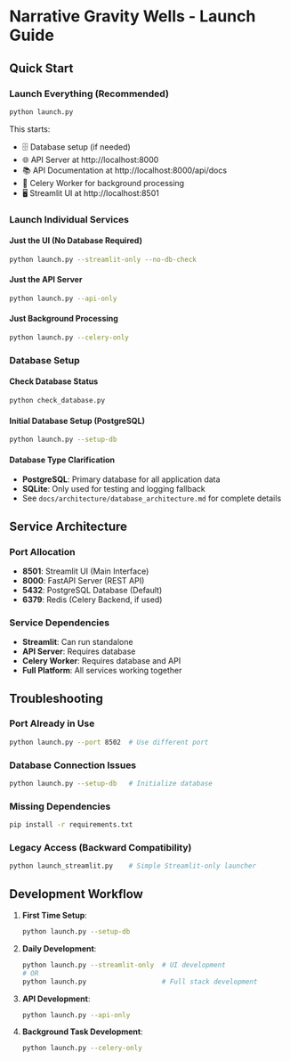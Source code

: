 # Narrative Gravity Wells - Launch Guide

## Quick Start

### Launch Everything (Recommended)
```bash
python launch.py
```
This starts:
- 🗄️ Database setup (if needed)
- 🌐 API Server at http://localhost:8000
- 📚 API Documentation at http://localhost:8000/api/docs
- 🔄 Celery Worker for background processing
- 🖥️ Streamlit UI at http://localhost:8501

### Launch Individual Services

#### Just the UI (No Database Required)
```bash
python launch.py --streamlit-only --no-db-check
```

#### Just the API Server
```bash
python launch.py --api-only
```

#### Just Background Processing
```bash
python launch.py --celery-only
```

### Database Setup

#### Check Database Status
```bash
python check_database.py
```

#### Initial Database Setup (PostgreSQL)
```bash
python launch.py --setup-db
```

#### Database Type Clarification
- **PostgreSQL**: Primary database for all application data
- **SQLite**: Only used for testing and logging fallback
- See `docs/architecture/database_architecture.md` for complete details

## Service Architecture

### Port Allocation
- **8501**: Streamlit UI (Main Interface)
- **8000**: FastAPI Server (REST API)
- **5432**: PostgreSQL Database (Default)
- **6379**: Redis (Celery Backend, if used)

### Service Dependencies
- **Streamlit**: Can run standalone
- **API Server**: Requires database
- **Celery Worker**: Requires database and API
- **Full Platform**: All services working together

## Troubleshooting

### Port Already in Use
```bash
python launch.py --port 8502  # Use different port
```

### Database Connection Issues
```bash
python launch.py --setup-db   # Initialize database
```

### Missing Dependencies
```bash
pip install -r requirements.txt
```

### Legacy Access (Backward Compatibility)
```bash
python launch_streamlit.py    # Simple Streamlit-only launcher
```

## Development Workflow

1. **First Time Setup**:
   ```bash
   python launch.py --setup-db
   ```

2. **Daily Development**:
   ```bash
   python launch.py --streamlit-only  # UI development
   # OR
   python launch.py                   # Full stack development
   ```

3. **API Development**:
   ```bash
   python launch.py --api-only
   ```

4. **Background Task Development**:
   ```bash
   python launch.py --celery-only
   ``` 